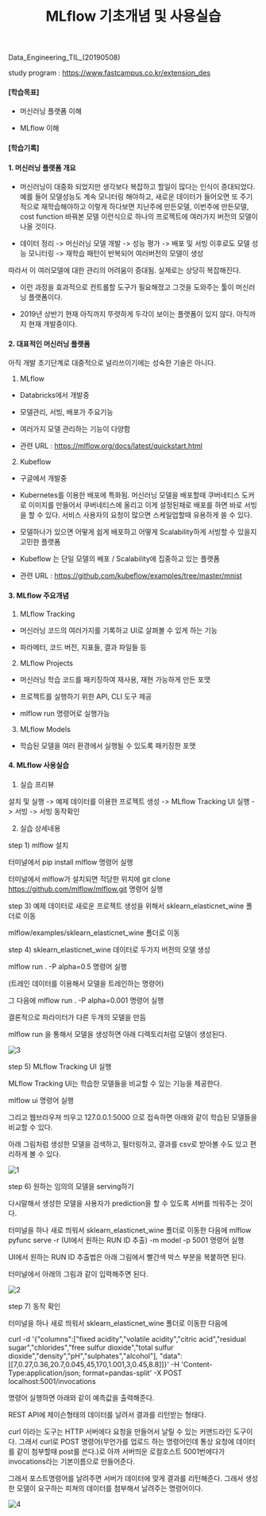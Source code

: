 ﻿---
layout: post
title: "MLflow 기초개념 및 사용실습"
tags: [Data Engineering]
comments: true
---

Data_Engineering_TIL_(20190508)

study program : https://www.fastcampus.co.kr/extension_des


#### [학습목표]


- 머신러닝 플랫폼 이해


- MLflow 이해


#### [학습기록]

#### 1. 머신러닝 플랫폼 개요

- 머신러닝이 대중화 되었지만 생각보다 복잡하고 할일이 많다는 인식이 증대되었다. 예를 들어 모델성능도 계속 모니터링 해야하고, 새로운 데이터가 들어오면 또 주기적으로 재학습해야하고 이렇게 하다보면 지난주에 만든모델, 이번주에 만든모델, cost function 바꿔본 모델 이런식으로 하나의 프로젝트에 여러가지 버전의 모델이 나올 것이다.


- 데이터 정리 -> 머신러닝 모델 개발 -> 성능 평가 -> 배포 및 서빙 이후로도 모델 성능 모니터링 -> 재학습 패턴이 반복되어 여러버전의 모델이 생성

따라서 이 여러모델에 대한 관리의 어려움이 증대됨. 실제로는 상당히 복잡해진다.


- 이런 과정을 효과적으로 컨트롤할 도구가 필요해졌고 그것을 도와주는 툴이 머신러닝 플랫폼이다.


- 2019년 상반기 현재 아직까지 뚜렷하게 두각이 보이는 플랫폼이 있지 않다. 아직까지 현재 개발중이다.


#### 2. 대표적인 머신러닝 플랫폼

아직 개발 초기단계로 대중적으로 널리쓰이기에는 성숙한 기술은 아니다.


1) MLflow 


- Databricks에서 개발중


- 모델관리, 서빙, 배포가 주요기능


- 여러가지 모델 관리하는 기능이 다양함


- 관련 URL : https://mlflow.org/docs/latest/quickstart.html


2) Kubeflow 


- 구글에서 개발중


- Kubernetes를 이용한 배포에 특화됨. 머신러닝 모델을 배포할때 쿠버네티스 도커로 이미지를 만들어서 쿠버네티스에 올리고 이게 설정된채로 배포를 하면 바로 서빙을 할 수 있다. 서비스 사용자의 요청이 많으면 스케일업할때 유용하게 쓸 수 있다.


- 모델하나가 있으면 어떻게 쉽게 배포하고 어떻게 Scalability하게 서빙할 수 있을지 고민한 플랫폼


- Kubeflow 는 단일 모델의 배포 / Scalability에 집중하고 있는 플랫폼


- 관련 URL : https://github.com/kubeflow/examples/tree/master/mnist


#### 3. MLflow 주요개념


1) MLflow Tracking

- 머신러닝 코드의 여러가지를 기록하고 UI로 살펴볼 수 있게 하는 기능


- 파라메터, 코드 버전, 지표들, 결과 파일들 등


2) MLflow Projects


- 머신러닝 학습 코드를 패키징하여 재사용, 재현 가능하게 만든 포맷


- 프로젝트를 실행하기 위한 API, CLI 도구 제공


- mlflow run 명령어로 실행가능


3) MLflow Models


- 학습된 모델을 여러 환경에서 실행될 수 있도록 패키징한 포맷


#### 4. MLflow 사용실습

1) 실습 프리뷰

설치 및 실행 -> 예제 데이터를 이용한 프로젝트 생성 -> MLflow Tracking UI 실행 -> 서빙 -> 서빙 동작확인


2) 실습 상세네용

step 1) mlflow 설치

터미널에서 pip install mlflow 명령어 실행

터미널에서 mlflow가 설치되면 적당한 위치에 git clone https://github.com/mlflow/mlflow.git 명령어 실행

step 3) 예제 데이터로 새로운 프로젝트 생성을 위해서 sklearn_elasticnet_wine 폴더로 이동

mlflow/examples/sklearn_elasticnet_wine 폴더로 이동

step 4) sklearn_elasticnet_wine 데이터로 두가지 버전의 모델 생성

mlflow run . -P alpha=0.5 명령어 실행 

(트레인 데이터를 이용해서 모델을 트레인하는 명령어)

그 다음에 mlflow run . -P alpha=0.001 명령어 실행

결론적으로 파라미터가 다른 두개의 모델을 만듬

mlflow run 을 통해서 모델을 생성하면 아래 디렉토리처럼 모델이 생성된다.

![3](https://user-images.githubusercontent.com/41605276/57354862-a26c6280-71a7-11e9-9639-55cef85ac8cb.png)

step 5) MLflow Tracking UI 실행

MLflow Tracking UI는 학습한 모델들을 비교할 수 있는 기능을 제공한다.

mlflow ui 명령어 실행 

그리고 웹브라우져 띄우고 127.0.0.1:5000 으로 접속하면 아래와 같이 학습된 모델들을 비교할 수 있다.

아래 그림처럼 생성한 모델을 검색하고, 필터링하고, 결과를 csv로 받아볼 수도 있고 편리하게 볼 수 있다.

![1](https://user-images.githubusercontent.com/41605276/57354834-92548300-71a7-11e9-8104-25ba0626cd9b.png)

step 6) 원하는 임의의 모델을 serving하기

다시말해서 생성한 모델을 사용자가 prediction을 할 수 있도록 서버를 띄워주는 것이다.

터미널을 하나 새로 띄워서 sklearn_elasticnet_wine 폴더로 이동한 다음에 mlflow pyfunc serve -r  (UI에서 원하는 RUN ID 추출) -m model -p 5001 명령어 실행

UI에서 원하는 RUN ID 추출법은 아래 그림에서 빨간색 박스 부분을 복붙하면 된다.

터미널에서 아래의 그림과 같이 입력해주면 된다.

![2](https://user-images.githubusercontent.com/41605276/57354849-9a142780-71a7-11e9-839d-675333258c8e.png)

step 7) 동작 확인

터미널을 하나 새로 띄워서 sklearn_elasticnet_wine 폴더로 이동한 다음에 

curl -d '{"columns":["fixed acidity","volatile acidity","citric acid","residual sugar","chlorides","free sulfur dioxide","total sulfur dioxide","density","pH","sulphates","alcohol"], "data":[[7,0.27,0.36,20.7,0.045,45,170,1.001,3,0.45,8.8]]}' -H 'Content-Type:application/json; format=pandas-split' -X POST localhost:5001/invocations

명령어 실행하면 아래와 같이 예측값을 출력해준다. 

REST API에 제이슨형태의 데이터를 날려서 결과를 리턴받는 형태다.

curl 이라는 도구는 HTTP 서버에다 요청을 만들어서 날릴 수 있는 커맨드라인 도구이다. 그래서 curl로 POST 명령어(무언가를 업로드 하는 명령어인데 통상 요청에 데이터를 같이 첨부할때 post를 쓴다.)로 아까 서버띄운 로컬호스트 5001번에다가 invocations라는 기본이름으로 만들어준다.

그래서 포스트명령어를 날려주면 서버가 데이터에 맞게 결과를 리턴해준다. 그래서 생성한 모델이 요구하는 피쳐의 데이터를 첨부해서 날려주는 명령어이다.

![4](https://user-images.githubusercontent.com/41605276/57354869-abf5ca80-71a7-11e9-9bb4-98fe13065390.png)
